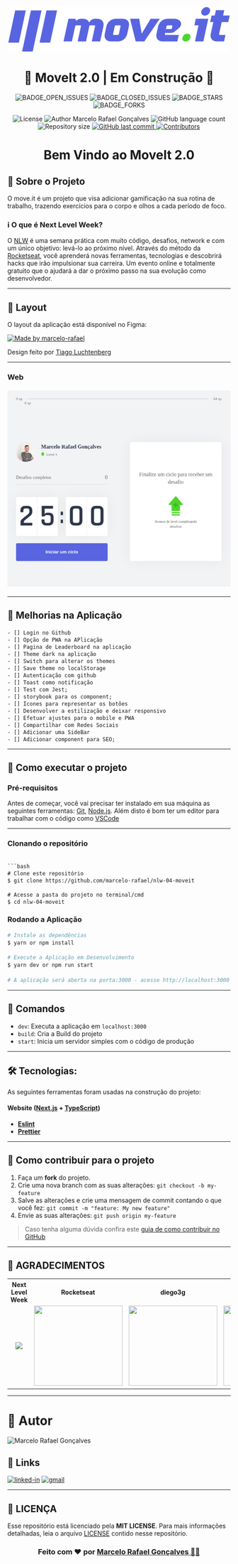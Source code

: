 <p align="center">
  <img  alt="MoveIt Logo" title="MoveIt" src=".github/logo-full.svg" />
</p>

<h1 align="center">
🚧 MoveIt 2.0 | Em Construção 🚧
</h1>
 
 <div align="center">

  ![BADGE_OPEN_ISSUES] ![BADGE_CLOSED_ISSUES] ![BADGE_STARS] ![BADGE_FORKS]

<!-- Badges -->

[BADGE_CLOSED_ISSUES]: https://img.shields.io/github/issues-closed/marcelo-rafael/nlw-04-moveit?color=blue

[BADGE_OPEN_ISSUES]: https://img.shields.io/github/issues/marcelo-rafael/nlw-04-moveit?color=blue

[BADGE_STARS]: https://img.shields.io/github/stars/marcelo-rafael/nlw-04-moveit?style=social

[BADGE_FORKS]: https://img.shields.io/github/forks/marcelo-rafael/nlw-04-moveit?style=social



  <img alt="License" src="https://img.shields.io/badge/license-MIT-brightgreen?color=blue">
  
  <img alt="Author Marcelo Rafael Gonçalves" src="https://img.shields.io/badge/author-Marcelo%20Rafael-informational?style=flat-square">

  <img alt="GitHub language count" src="https://img.shields.io/github/languages/count/marcelo-rafael/nlw-04-moveit">
  
  <img alt="Repository size" src="https://img.shields.io/github/repo-size/marcelo-rafael/nlw-04-moveit">
  
  <a href="https://github.com/marcelo-rafael/nlw-04-moveit/commits/master">
      <img alt="GitHub last commit" src="https://img.shields.io/github/last-commit/marcelo-rafael/nlw-04-moveit?color=blue">
  </a>
  
  <a href="https://github.com/marcelo-rafael/nlw-04-moveit/stargazers">
    <img alt="Contributors" src="https://img.shields.io/github/contributors/marcelo-rafael/nlw-04-moveit?style=flat-square&color=informational">
  </a>
  
</div>

<h1 align="center">
  Bem Vindo ao MoveIt 2.0
</h1>

## 🚀 Sobre o Projeto

O move.it é um projeto que visa adicionar gamificação na sua rotina de trabalho, trazendo exercícios para o corpo e olhos a cada período de foco.

### :information_source: O que é Next Level Week?

O [NLW](https://nextlevelweek.com/inscricao/6) é uma semana prática com muito código, desafios, network e com um único objetivo: levá-lo ao próximo nível.
Através do método da [Rocketseat](https://nextlevelweek.com/inscricao/1), você aprenderá novas ferramentas, tecnologias e descobrirá hacks que irão impulsionar sua carreira.
Um evento online e totalmente gratuito que o ajudará a dar o próximo passo na sua evolução como desenvolvedor.

---
<!--
## ⚙️ Funcionalidades

- [x] Um contador de 25 minutos que quando terminar o ciclo recebe um desafio
  - [x] Um contador de desafios
  - [x] nome da entidade, email e whatsapp
  - [x] e o endereço para que ele possa aparecer no mapa
  - [x] além de selecionar um ou mais ítens de coleta: 


---
-->

## 🎨 Layout

O layout da aplicação está disponível no Figma:

<a href="https://www.figma.com/file/vRbW1u0CEZuG2zE6bU5qLg/Move.it-2.0?node-id=160%3A2761">
  <img alt="Made by marcelo-rafael" src="https://img.shields.io/badge/Acessar%20Layout%20-Figma-%2304D361">
</a>

Design feito por [Tiago Luchtenberg](https://www.instagram.com/tiagoluchtenberg/)

---

### Web

<h4 align="center">
  <img alt="MoveIt Web" title="MoveIt Web" src=".github/nlw-04-moveit-nine.vercel.app.jpeg" width="700px" />
</h4>

---
<!--
## :tada: Melhorias na Aplicação

    -Adicionado api serverless na aplicação;
    -Adicionado Firebase para efetuar autenticação;
    -Adicionado mongodb para salvar informações;
    
    ---
    -->
    
## :tada: Melhorias na Aplicação


    - [] Login no Github
    - [] Opção de PWA na APlicação
    - [] Pagina de Leaderboard na aplicação
    - [] Theme dark na aplicação
    - [] Switch para alterar os themes
    - [] Save theme no localStorage
    - [] Autenticação com github
    - [] Toast como notificação
    - [] Test com Jest;
    - [] storybook para os component;
    - [] Ícones para representar os botões
    - [] Desenvolver a estilização e deixar responsivo
    - [] Efetuar ajustes para o mobile e PWA
    - [] Compartilhar com Redes Sociais
    - [] Adicionar uma SideBar
    - [] Adicionar component para SEO;
    
---

## 🚀 Como executar o projeto

### Pré-requisitos

Antes de começar, você vai precisar ter instalado em sua máquina as seguintes ferramentas:
[Git](https://git-scm.com), [Node.js](https://nodejs.org/en/). 
Além disto é bom ter um editor para trabalhar com o código como [VSCode](https://code.visualstudio.com/)

---

### Clonando o repositório

```

```bash
# Clone este repositório
$ git clone https://github.com/marcelo-rafael/nlw-04-moveit

# Acesse a pasta do projeto no terminal/cmd
$ cd nlw-04-moveit
```

### Rodando a Aplicação

```bash
# Instale as dependências
$ yarn or npm install

# Execute a Aplicação em Desenvolvimento
$ yarn dev or npm run start

# A aplicação será aberta na porta:3000 - acesse http://localhost:3000

```

---

## 🔎 Comandos

- `dev`: Executa a aplicação em `localhost:3000`
- `build`: Cria a Build do projeto
- `start`: Inicia um servidor simples com o código de produção

---
    
## 🛠 Tecnologias:

As seguintes ferramentas foram usadas na construção do projeto:

#### **Website**  ([Next.js](https://nextjs.org/)  +  [TypeScript](https://www.typescriptlang.org/))

- **[Eslint](https://eslint.org/)**
- **[Prettier](https://prettier.io/)**

---

<!--
### 💾 Comandos Úteis

```bash
#Criação de um componente completo com (index.tsx / stories.tsx / styles.ts / test.tsx)
$ yarn generate ComponentName

#Rodar o Storybook
$ yarn storybook

#Rodar os testes
$ yarn test

```
-->

<!--
### 📁 Configuração .ENV

```bash
#adicionado .env.example no projeto, lembrar de adicionar as variáveis de ambiente conforme o exemplo

# FIREBASE
NEXT_PUBLIC_APIKEY=
NEXT_PUBLIC_AUTHDOMAIN=
NEXT_PUBLIC_PROJECTID=
NEXT_PUBLIC_STORAGEBUCKET=
NEXT_PUBLIC_MESSAGINGSENDERID=
NEXT_PUBLIC_APPID=
NEXT_PUBLIC_MEASUREMENTID=

# MONGODB
MONGODB_URI=

# API URLS
BASE_URL=


```

-->

## 💪 Como contribuir para o projeto

1. Faça um **fork** do projeto.
2. Crie uma nova branch com as suas alterações: `git checkout -b my-feature`
3. Salve as alterações e crie uma mensagem de commit contando o que você fez: `git commit -m "feature: My new feature"`
4. Envie as suas alterações: `git push origin my-feature`

> Caso tenha alguma dúvida confira este [guia de como contribuir no GitHub](https://github.com/firstcontributions/first-contributions)

---

## **:star2: AGRADECIMENTOS**

<div align=center>

<table style="width:100%">
  <tr align=center>
    <th><strong>Next Level Week</strong></th>
    <th><strong>Rocketseat</strong></th>
    <th><strong>diego3g</strong></th>
    <th><strong>maykbrito</strong></th>
  </tr>
  <tr align=center>
    <td>
      <a href="https://nextlevelweek.com/">
        <img width="200" src="https://user-images.githubusercontent.com/42815135/83976057-f0352c00-a8cd-11ea-88da-22ff672ce842.png">
      </a>
    </td>
    <td>
      <a href="https://rocketseat.com.br/">
        <img width="200" height="180" src="https://user-images.githubusercontent.com/38081852/83981650-1e2e6680-a8f6-11ea-9f42-6df8fe809e4b.png">
      </a>
    </td>
    <td>
      <a href="https://github.com/diego3g">
        <img width="200" height="180" src="https://user-images.githubusercontent.com/38081852/83981712-b7f61380-a8f6-11ea-9099-bd3677e97e39.jpg">
      </a>
    </td>
    <td>
      <a href="https://github.com/maykbrito">
        <img width="200" height="180" src="https://user-images.githubusercontent.com/38081852/83981753-1de29b00-a8f7-11ea-93cf-23d2ff65fa5c.png">
      </a>
    </td>
  </tr>
</table>

</div>

---

# :man: Autor

<img src="https://avatars0.githubusercontent.com/u/29902777?s=460&u=61d43667f33a45eb000a2af216e4abeb2d4a6717&v=4" width="100px" alt="Marcelo Rafael Gonçalves"/>

## 🔗 Links

[![linked-in](https://img.shields.io/badge/LINKED_IN-0077B5?style=for-the-badge&logo=LinkedIn&logoColor=white)](https://www.linkedin.com/in/marcelo-rafael-gonçalves/)
[![gmail](https://img.shields.io/badge/GMAIL-D14836?style=for-the-badge&logo=Gmail&logoColor=white)](mailto:marcelo.rafael.goncalves@gmail.com)

---

## **:page_with_curl: LICENÇA**

Esse repositório está licenciado pela **MIT LICENSE**. Para mais informações detalhadas, leia o arquivo [LICENSE](./LICENSE) contido nesse repositório. 

<h3 align="center">
Feito com ❤️ por <a href="https://www.linkedin.com/in/marcelo-rafael-goncalves/">Marcelo Rafael Gonçalves 💜🚀</a>
</h3>


